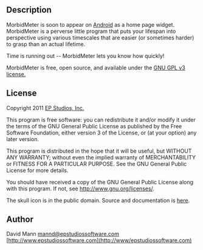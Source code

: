 ## Description
MorbidMeter is soon to appear on [Android](http://www.android.com) as a home
page widget.  MorbidMeter is a perverse little program that puts your lifespan
into perspective using various timescales that are easier (or sometimes
harder) to grasp than an actual lifetime.

Time is running out -- MorbidMeter lets you know how quickly!


MorbidMeter is free, open source, and available under the 
[GNU GPL v3 license.](http://http://www.gnu.org/licenses/gpl.html)

## License
Copyright 2011 [EP Studios, Inc.](http://www.epstudiossoftware.com)

This program is free software: you can redistribute it and/or modify
it under the terms of the GNU General Public License as published by
the Free Software Foundation, either version 3 of the License, or
(at your option) any later version.

This program is distributed in the hope that it will be useful,
but WITHOUT ANY WARRANTY; without even the implied warranty of
MERCHANTABILITY or FITNESS FOR A PARTICULAR PURPOSE.  See the
GNU General Public License for more details.

You should have received a copy of the GNU General Public License
along with this program.  If not, see <http://www.gnu.org/licenses/>.

The skull icon is in the public domain.  Source and documentation is [here](http://http://www.clker.com/clipart-80943.html).

## Author
David Mann
[mannd@epstudiossoftware.com](mailto:mannd@epstudiossoftware.com)  
[http://www.epstudiossoftware.com](http://www/epstudiossoftware.com)   

